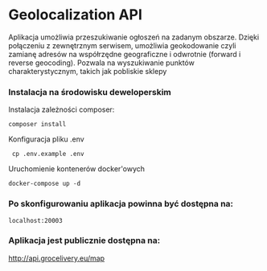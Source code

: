 # Geolocalization API

Aplikacja umożliwia przeszukiwanie ogłoszeń na zadanym obszarze. Dzięki połączeniu z zewnętrznym serwisem, umożliwia geokodowanie czyli zamianę adresów na współrzędne geograficzne i odwrotnie (forward i reverse
geocoding). Pozwala na wyszukiwanie punktów charakterystycznym, takich jak pobliskie sklepy

### Instalacja na środowisku deweloperskim

Instalacja zależności composer:
```
composer install
```

Konfiguracja pliku .env
```
 cp .env.example .env
```

Uruchomienie kontenerów docker'owych
```
docker-compose up -d
```

### Po skonfigurowaniu aplikacja powinna być dostępna na:

```
localhost:20003
```

### Aplikacja jest publicznie dostępna na:
http://api.grocelivery.eu/map
